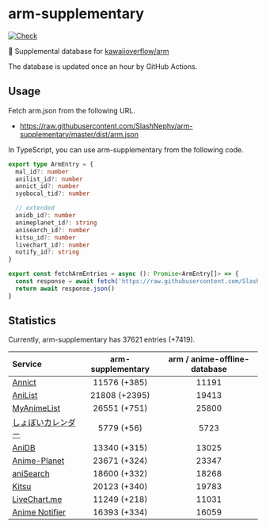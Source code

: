 # arm-supplementary

[![Check](https://github.com/SlashNephy/arm-supplementary/actions/workflows/check-node.yml/badge.svg)](https://github.com/SlashNephy/arm-supplementary/actions/workflows/check-node.yml)

💊 Supplemental database for [kawaiioverflow/arm](https://github.com/kawaiioverflow/arm)

The database is updated once an hour by GitHub Actions.

## Usage

Fetch arm.json from the following URL.

- https://raw.githubusercontent.com/SlashNephy/arm-supplementary/master/dist/arm.json

In TypeScript, you can use arm-supplementary from the following code.

```TypeScript
export type ArmEntry = {
  mal_id?: number
  anilist_id?: number
  annict_id?: number
  syobocal_tid?: number

  // extended
  anidb_id?: number
  animeplanet_id?: string
  anisearch_id?: number
  kitsu_id?: number
  livechart_id?: number
  notify_id?: string
}

export const fetchArmEntries = async (): Promise<ArmEntry[]> => {
  const response = await fetch('https://raw.githubusercontent.com/SlashNephy/arm-supplementary/master/dist/arm.json')
  return await response.json()
}
```

## Statistics

Currently, arm-supplementary has 37621 entries (+7419).

| Service                                     | arm-supplementary | arm / anime-offline-database |
| :------------------------------------------ | :---------------: | :--------------------------: |
| [Annict](https://annict.com)                |   11576 (+385)    |            11191             |
| [AniList](https://anilist.co)               |   21808 (+2395)   |            19413             |
| [MyAnimeList](https://myanimelist.net)      |   26551 (+751)    |            25800             |
| [しょぼいカレンダー](https://cal.syoboi.jp) |    5779 (+56)     |             5723             |
| [AniDB](https://anidb.net)                  |   13340 (+315)    |            13025             |
| [Anime-Planet](https://anime-planet.com)    |   23671 (+324)    |            23347             |
| [aniSearch](https://anisearch.com)          |   18600 (+332)    |            18268             |
| [Kitsu](https://kitsu.io)                   |   20123 (+340)    |            19783             |
| [LiveChart.me](https://livechart.me)        |   11249 (+218)    |            11031             |
| [Anime Notifier](https://notify.moe)        |   16393 (+334)    |            16059             |
